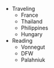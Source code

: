 * Traveling
  * France
  * Thailand
  * Philippines
  * Hungary
* Reading
  * Vonnegut
  * DFW
  * Palahniuk
